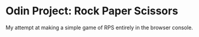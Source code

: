 # Odin Project: Rock Paper Scissors
My attempt at making a simple game of RPS entirely in the browser console.
